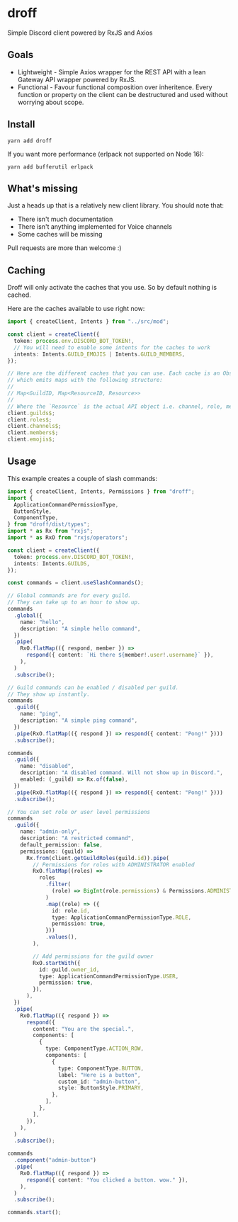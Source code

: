 # droff

Simple Discord client powered by RxJS and Axios

## Goals

- Lightweight - Simple Axios wrapper for the REST API with a lean Gateway API
  wrapper powered by RxJS.
- Functional - Favour functional composition over inheritence. Every function or
  property on the client can be destructured and used without worrying about
  scope.

## Install

```
yarn add droff
```

If you want more performance (erlpack not supported on Node 16):

```
yarn add bufferutil erlpack
```

## What's missing

Just a heads up that is a relatively new client library. You should note that:

- There isn't much documentation
- There isn't anything implemented for Voice channels
- Some caches will be missing

Pull requests are more than welcome :)

## Caching

Droff will only activate the caches that you use. So by default nothing is
cached.

Here are the caches available to use right now:

```typescript
import { createClient, Intents } from "../src/mod";

const client = createClient({
  token: process.env.DISCORD_BOT_TOKEN!,
  // You will need to enable some intents for the caches to work
  intents: Intents.GUILD_EMOJIS | Intents.GUILD_MEMBERS,
});

// Here are the different caches that you can use. Each cache is an Observable
// which emits maps with the following structure:
//
// Map<GuildID, Map<ResourceID, Resource>>
//
// Where the `Resource` is the actual API object i.e. channel, role, member etc.
client.guilds$;
client.roles$;
client.channels$;
client.members$;
client.emojis$;
```

## Usage

This example creates a couple of slash commands:

```typescript
import { createClient, Intents, Permissions } from "droff";
import {
  ApplicationCommandPermissionType,
  ButtonStyle,
  ComponentType,
} from "droff/dist/types";
import * as Rx from "rxjs";
import * as RxO from "rxjs/operators";

const client = createClient({
  token: process.env.DISCORD_BOT_TOKEN!,
  intents: Intents.GUILDS,
});

const commands = client.useSlashCommands();

// Global commands are for every guild.
// They can take up to an hour to show up.
commands
  .global({
    name: "hello",
    description: "A simple hello command",
  })
  .pipe(
    RxO.flatMap(({ respond, member }) =>
      respond({ content: `Hi there ${member!.user!.username}` }),
    ),
  )
  .subscribe();

// Guild commands can be enabled / disabled per guild.
// They show up instantly.
commands
  .guild({
    name: "ping",
    description: "A simple ping command",
  })
  .pipe(RxO.flatMap(({ respond }) => respond({ content: "Pong!" })))
  .subscribe();

commands
  .guild({
    name: "disabled",
    description: "A disabled command. Will not show up in Discord.",
    enabled: (_guild) => Rx.of(false),
  })
  .pipe(RxO.flatMap(({ respond }) => respond({ content: "Pong!" })))
  .subscribe();

// You can set role or user level permissions
commands
  .guild({
    name: "admin-only",
    description: "A restricted command",
    default_permission: false,
    permissions: (guild) =>
      Rx.from(client.getGuildRoles(guild.id)).pipe(
        // Permissions for roles with ADMINISTRATOR enabled
        RxO.flatMap((roles) =>
          roles
            .filter(
              (role) => BigInt(role.permissions) & Permissions.ADMINISTRATOR,
            )
            .map((role) => ({
              id: role.id,
              type: ApplicationCommandPermissionType.ROLE,
              permission: true,
            }))
            .values(),
        ),

        // Add permissions for the guild owner
        RxO.startWith({
          id: guild.owner_id,
          type: ApplicationCommandPermissionType.USER,
          permission: true,
        }),
      ),
  })
  .pipe(
    RxO.flatMap(({ respond }) =>
      respond({
        content: "You are the special.",
        components: [
          {
            type: ComponentType.ACTION_ROW,
            components: [
              {
                type: ComponentType.BUTTON,
                label: "Here is a button",
                custom_id: "admin-button",
                style: ButtonStyle.PRIMARY,
              },
            ],
          },
        ],
      }),
    ),
  )
  .subscribe();

commands
  .component("admin-button")
  .pipe(
    RxO.flatMap(({ respond }) =>
      respond({ content: "You clicked a button. wow." }),
    ),
  )
  .subscribe();

commands.start();
```
